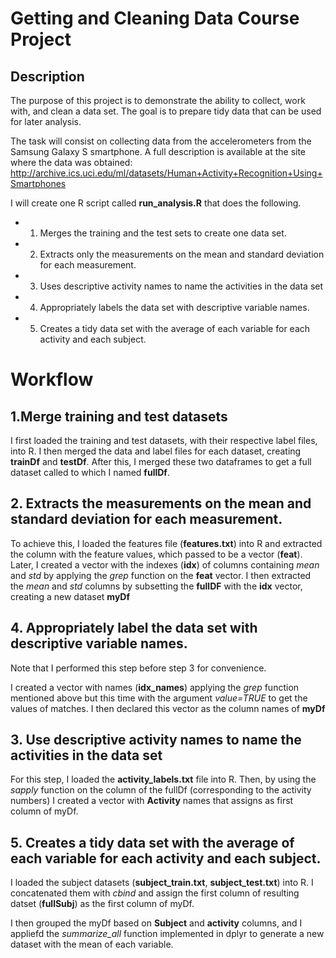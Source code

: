 # Getting and Cleaning Data Course Project

## Description
The purpose of this project is to demonstrate the ability to collect, work with, and clean a data set. The goal is to prepare tidy data that can be used for later analysis.

The task will consist on collecting data from the accelerometers from the Samsung Galaxy S smartphone. A full description is available at the site where the data was obtained:
http://archive.ics.uci.edu/ml/datasets/Human+Activity+Recognition+Using+Smartphones

I will create one R script called **run_analysis.R** that does the following.

* 1. Merges the training and the test sets to create one data set.
* 2. Extracts only the measurements on the mean and standard deviation for each measurement.
* 3. Uses descriptive activity names to name the activities in the data set
* 4. Appropriately labels the data set with descriptive variable names.
* 5. Creates a tidy data set with the average of each variable for each activity and each subject.

# Workflow
## 1.Merge training and test datasets
I first loaded the training and test datasets, with their respective label files, into R. I then merged the data and label files for each dataset, creating **trainDf** and **testDf**. After this, I merged these two dataframes to get a full dataset called to which I named **fullDf**.

## 2. Extracts the measurements on the mean and standard deviation for each measurement. 
To achieve this, I loaded the features file (**features.txt**) into R and extracted the column with the feature values, which passed to be a vector (**feat**).
Later, I created a vector with the indexes (**idx**) of columns containing *mean* and *std* by applying the *grep* function on the **feat** vector.
I then extracted the *mean* and *std* columns by subsetting the **fullDF** with the **idx** vector, creating a new dataset **myDf**

## 4. Appropriately label the data set with descriptive variable names.
Note that I performed this step before step 3 for convenience.

I created a vector with names (**idx_names**) applying the *grep* function mentioned above but this time with the argument *value=TRUE* to get the values of matches.
I then declared this vector as the column names of **myDf**

## 3. Use descriptive activity names to name the activities in the data set
For this step, I loaded the **activity_labels.txt** file into R. Then, by using the *sapply* function on the column of the fullDf (corresponding to the activity numbers) I created a vector with **Activity** names that assigns as first column of myDf.

## 5. Creates a tidy data set with the average of each variable for each activity and each subject.
I loaded the subject datasets (**subject_train.txt**, **subject_test.txt**) into R. I concatenated them with *cbind* and assign the first column of resulting datset (**fullSubj**) as the first column of myDf.

I then grouped the myDf based on **Subject** and **activity** columns, and I appliefd the *summarize_all* function implemented in dplyr to generate a new dataset with the mean of each variable. 






